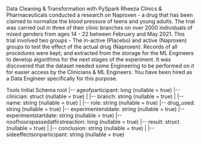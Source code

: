 Data Cleaning & Transformation with PySpark
Rheeza Clinics & Pharmaceuticals conducted a research on Naproxen - a drug that has been claimed to normalize the blood pressure of teens and young adults. The trial was carried out in three of their clinic branches on over 2000 individuals of mixed genders from ages 14 - 22 between February and May 2021. This trial involved two groups - The in-active (Placebo) and active (Naproxen) groups to test the effect of the actual drug (Naproxen). Records of all procedures were kept; and extracted from the storage for the ML Engineers to develop algorithms for the next stages of the experiment. It was discovered that the dataset needed some Engineering to be performed on it for easier access by the Clinicians & ML Engineers. You have been hired as a Data Engineer specifically for this purpose.

Tools
Initial Schema
root |-- ageofparticipant: long (nullable = true) |-- clinician: struct (nullable = true) | |-- branch: string (nullable = true) | |-- name: string (nullable = true) | |-- role: string (nullable = true) |-- drug_used: string (nullable = true) |-- experimentenddate: string (nullable = true) |-- experimentstartdate: string (nullable = true) |-- noofhourspassedatfirstreaction: long (nullable = true) |-- result: struct (nullable = true) | |-- conclusion: string (nullable = true) | |-- sideeffectsonparticipant: string (nullable = true)
